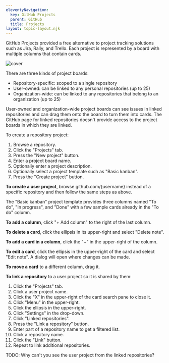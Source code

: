 ```yaml
---
eleventyNavigation:
  key: GitHub Projects
  parent: GitHub
  title: Projects
layout: topic-layout.njk
---
```


GitHub Projects provided a free alternative to project tracking solutions
such as Jira, Rally, and Trello.
Each project is represented by a board with multiple columns that contain cards.

![cover](/blog/assets/github-projects.png)

There are three kinds of project boards:

- Repository-specific: scoped to a single repository
- User-owned: can be linked to any personal repositories (up to 25)
- Organization-wide: can be linked to any repositories that
  belong to an organization (up to 25)

User-owned and organization-wide project boards can see issues in
linked repositories and can drag them onto the board to turn them into cards.
The GitHub page for linked repositories doesn't provide access
to the project boards in which they are linked.

To create a repository project:

1. Browse a repository.
1. Click the "Projects" tab.
1. Press the "New project" button.
1. Enter a project board name.
1. Optionally enter a project description.
1. Optionally select a project template such as "Basic kanban".
1. Press the "Create project" button.

**To create a user project**,
browse github.com/{username} instead of a specific repository
and then follow the same steps as above.

The "Basic kanban" project template provides three columns
named "To do", "In progress", and "Done"
with a few sample cards already in the "To do" column.

**To add a column**, click "+ Add column" to the right of the last column.

**To delete a card**, click the ellipsis in its upper-right
and select "Delete note".

**To add a card in a column**, click the "+" in the upper-right of the column.

**To edit a card**, click the ellipsis in the upper-right of the card
and select "Edit note". A dialog will open where changes can be made.

**To move a card** to a different column, drag it.

**To link a repository** to a user project so it is shared by them:

1. Click the "Projects" tab.
1. Click a user project name.
1. Click the "X" in the upper-right of the card search pane to close it.
1. Click "Menu" in the upper-right.
1. Click the ellipsis in the upper-right.
1. Click "Settings" in the drop-down.
1. Click "Linked repositories".
1. Press the "Link a repository" button.
1. Enter part of a repository name to get a filtered list.
1. Click a repository name.
1. Click the "Link" button.
1. Repeat to link additional repositories.

TODO: Why can't you see the user project from the linked repositories?
